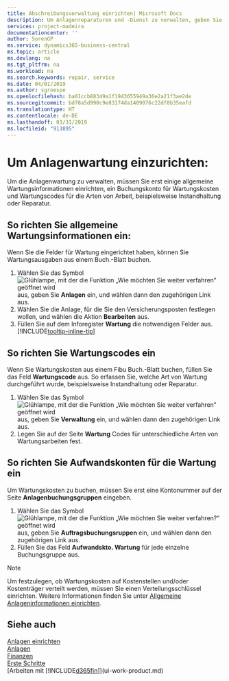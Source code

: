 ```yaml
---
title: Abschreibungsverwaltung einrichten| Microsoft Docs
description: Um Anlagenreparaturen und -Dienst zu verwalten, geben Sie allgemeine Wartungsinformationen, Codes für die Art der Arbeit und eine Buchung für Kosten an.
services: project-madeira
documentationcenter: ''
author: SorenGP
ms.service: dynamics365-business-central
ms.topic: article
ms.devlang: na
ms.tgt_pltfrm: na
ms.workload: na
ms.search.keywords: repair, service
ms.date: 04/01/2019
ms.author: sgroespe
ms.openlocfilehash: ba01ccb88349a1f1943655949a36e2a21f3ae2de
ms.sourcegitcommit: bd78a5d990c9e83174da1409076c22df8b35eafd
ms.translationtype: HT
ms.contentlocale: de-DE
ms.lasthandoff: 03/31/2019
ms.locfileid: "913895"
---
```

# <a name="set-up-fixed-asset-maintenance"></a>Um Anlagenwartung einzurichten:
Um die Anlagenwartung zu verwalten, müssen Sie erst einige allgemeine Wartungsinformationen einrichten, ein Buchungskonto für Wartungskosten und Wartungscodes für die Arten von Arbeit, beispielsweise Instandhaltung oder Reparatur.

## <a name="to-set-up-general-maintenance-information"></a>So richten Sie allgemeine Wartungsinformationen ein:
Wenn Sie die Felder für Wartung eingerichtet haben, können Sie Wartungsausgaben aus einem Buch.-Blatt buchen.

1. Wählen Sie das Symbol ![Glühlampe, mit der die Funktion „Wie möchten Sie weiter verfahren“ geöffnet wird](media/ui-search/search_small.png "Wie möchten Sie weiter verfahren?") aus, geben Sie **Anlagen** ein, und wählen dann den zugehörigen Link aus.
2. Wählen Sie die Anlage, für die Sie den Versicherungsposten festlegen wollen, und wählen die Aktion **Bearbeiten** aus.
3. Füllen Sie auf dem Inforegister **Wartung** die notwendigen Felder aus. [!INCLUDE[tooltip-inline-tip](includes/tooltip-inline-tip_md.md)]

## <a name="to-set-up-maintenance-codes"></a>So richten Sie Wartungscodes ein
Wenn Sie Wartungskosten aus einem Fibu Buch.-Blatt buchen, füllen Sie das Feld **Wartungscode** aus. So erfassen Sie, welche Art von Wartung durchgeführt wurde, beispielsweise Instandhaltung oder Reparatur.

1. Wählen Sie das Symbol ![Glühlampe, mit der die Funktion „Wie möchten Sie weiter verfahren“ geöffnet wird](media/ui-search/search_small.png "Wie möchten Sie weiter verfahren?") aus, geben Sie **Verwaltung** ein, und wählen dann den zugehörigen Link aus.
2. Legen Sie auf der Seite **Wartung** Codes für unterschiedliche Arten von Wartungsarbeiten fest.

## <a name="to-set-up-maintenance-expense-accounts"></a>So richten Sie Aufwandskonten für die Wartung ein
Um Wartungskosten zu buchen, müssen Sie erst eine Kontonummer auf der Seite **Anlagenbuchungsgruppen** eingeben.

1. Wählen Sie das Symbol ![Glühlampe, mit der die Funktion „Wie möchten Sie weiter verfahren?“ geöffnet wird](media/ui-search/search_small.png "Wie möchten Sie weiter verfahren?") aus, geben Sie **Auftragsbuchungsruppen** ein, und wählen dann den zugehörigen Link aus.
2. Füllen Sie das Feld **Aufwandskto. Wartung** für jede einzelne Buchungsgruppe aus.

> [!NOTE]  
>   Um festzulegen, ob Wartungskosten auf Kostenstellen und/oder Kostenträger verteilt werden, müssen Sie einen Verteilungsschlüssel einrichten. Weitere Informationen finden Sie unter [Allgemeine Anlageninformationen einrichten](fa-how-setup-general.md).

## <a name="see-also"></a>Siehe auch
[Anlagen einrichten](fa-setup.md)  
[Anlagen](fa-manage.md)  
[Finanzen](finance.md)  
[Erste Schritte](product-get-started.md)  
[Arbeiten mit [!INCLUDE[d365fin](includes/d365fin_md.md)]](ui-work-product.md)
